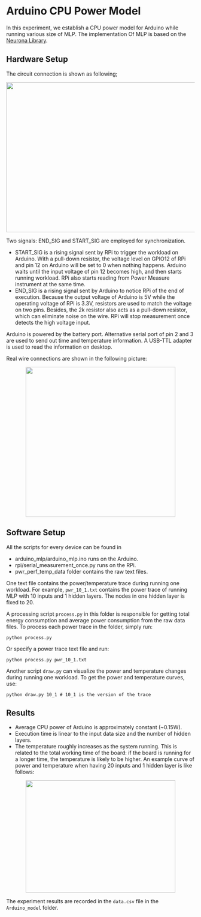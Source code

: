# Arduino CPU Power Model
In this experiment, we establish a CPU power model for Arduino while running various size of MLP. The implementation Of MLP is based on the [Neurona Library](https://www.arduinolibraries.info/libraries/neurona).

## Hardware Setup
The circuit connection is shown as following;
<div align=center><img width="800" height="400" src="https://github.com/Orienfish/IoTSim_Model/blob/master/Arduino_model/setup.png"/></div>

Two signals: END_SIG and START_SIG are employed for synchronization. 
- START_SIG is a rising signal sent by RPi to trigger the workload on Arduino. With a pull-down resistor, the voltage level on GPIO12 of RPi and pin 12 on Arduino will be set to 0 when nothing happens. Arduino waits until the input voltage of pin 12 becomes high, and then starts running workload. RPi also starts reading from Power Measure instrument at the same time.
- END_SIG is a rising signal sent by Arduino to notice RPi of the end of execution. Because the output voltage of Arduino is 5V while the operating voltage of RPi is 3.3V, resistors are used to match the voltage on two pins. Besides, the 2k resistor also acts as a pull-down resistor, which can eliminate noise on the wire. RPi will stop measurement once detects the high voltage input.

Arduino is powered by the battery port. Alternative serial port of pin 2 and 3 are used to send out time and temperature information. A USB-TTL adapter is used to read the information on desktop.

Real wire connections are shown in the following picture:
<div align=center><img width="400" height="400" src="https://github.com/Orienfish/IoTSim_Model/blob/master/Arduino_model/wire.jpeg"/></div>

## Software Setup
All the scripts for every device can be found in 
- arduino_mlp/arduino_mlp.ino runs on the Arduino.
- rpi/serial_measurement_once.py runs on the RPi.
- pwr_perf_temp_data folder contains the raw text files.

One text file contains the power/temperature trace during running one workload. For example, `pwr_10_1.txt` contains the power trace of running MLP with 10 inputs and 1 hidden layers. The nodes in one hidden layer is fixed to 20.

A processing script `process.py` in this folder is responsible for getting total energy consumption and average power consumption from the raw data files. To process each power trace in the folder, simply run:
```
python process.py
```
Or specify a power trace text file and run:
```
python process.py pwr_10_1.txt
```
Another script `draw.py` can visualize the power and temperature changes during running one workload. To get the power and temperature curves, use:
```
python draw.py 10_1 # 10_1 is the version of the trace
``` 

## Results
- Average CPU power of Arduino is approximately constant (~0.15W).
- Execution time is linear to the input data size and the number of hidden layers.
- The temperature roughly increases as the system running. This is related to the total working time of the board: if the board is running for a longer time, the temperature is likely to be higher. An example curve of power and temperature when having 20 inputs and 1 hidden layer is like follows:
<div align=center><img width="400" height="300" src="https://github.com/Orienfish/IoTSim_Model/blob/master/Arduino_model/20_1.png"/></div>

The experiment results are recorded in the `data.csv` file in the `Arduino_model` folder.